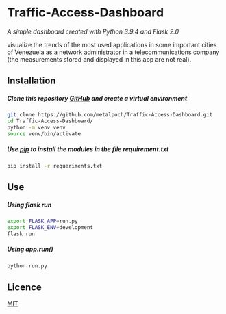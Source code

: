# Traffic-Access-Dashboard

*A simple dashboard created with Python 3.9.4 and Flask 2.0*

visualize the trends of the most used applications in some important cities of Venezuela as a network administrator in a telecommunications company (the measurements stored and displayed in this app are not real).

## Installation

##### Clone this repository [GitHub](https://github.com/metalpoch/Traffic-Access-Dashboard#) and create a virtual environment
```bash
git clone https://github.com/metalpoch/Traffic-Access-Dashboard.git
cd Traffic-Access-Dashboard/
python -m venv venv
source venv/bin/activate
```

##### Use [pip](https://pip.pypa.io/en/stable/) to install the modules in the file requirement.txt 
```bash
pip install -r requeriments.txt
```

## Use
##### Using flask run
```bash
export FLASK_APP=run.py
export FLASK_ENV=development
flask run
```

##### Using app.run()
```bash
python run.py
```

## Licence
[MIT](https://choosealicense.com/licenses/mit/)

